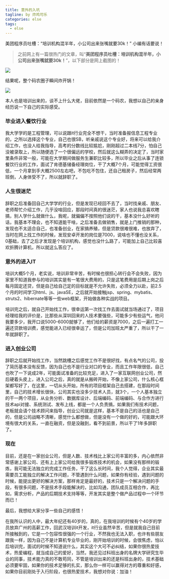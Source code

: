 ```yaml
---
title: 意外的入坑
tagline: by 炸鸡可乐
categories: else
tags: 
  - else
---
```


美团程序员吐槽：“培训机构混半年，小公司出来张嘴就要30k！” 小编有话要说！

<!--more-->

> 之前网上有一篇很热门的文章，叫“**美团程序员吐槽：培训机构混半年，小公司出来张嘴就要30k！**”，以下部分是网上截图的！

![](http://www.justdojava.com/assets/images/2019/java/image-jay/d28af353e4ce4378ae618f631bc7714f.jpg)

结果呢，整个码农圈子瞬间炸开锅！

![](http://www.justdojava.com/assets/images/2019/java/image-jay/809359fde7df4437ad1d837f3f9dfad7.jpg)

本人也是培训出来的，谈不上什么大佬，目前依然是一个码农，我想以自己的亲身经历说一下自己的实际感受。
### 毕业进入餐饮行业
我大学学的是工程管理，可以说跟it行业完全不想干，当时准备报信息工程专业的，之所以选择这个专业，自己也很SB，听亲戚说这个专业好，将来可以给我介绍工作，也没人给我指导，高考的分数线比较尴尬，刚刚超过二本线7分，怕自己没被录取上，所以随便选了一个很偏远的学校，然后就这么糊弄的决定了，当时家里条件非常一般，可能在大学期间做服务生兼职比较多，所以毕业之后从事了连锁餐饮行业的工作，面试了肯德基储备经理岗位，干了大概7个月，可能觉得工资很低，一个月拿到手大概2500左右吧，不包吃不包住，还自己租房子，然后经常两班倒，人身体受不了，所以就辞职了。
### 人生很迷茫
辞职之后准备回自己大学学的行业，但是发现已经回不去了，当时找亲戚、朋友、老师帮忙介绍工作，几乎没啥回应，那段时间真的很迷茫，家人也说我总喜欢瞎搞，别人学什么就做什么，我呢，就偏偏不按照他们说的干，基本没什么好听的话，我基本不理会，也不知道能干啥，之后准备去做销售，就是上门推销的那种，发现也不太适合自己，也准备创业，在家搞养殖，但是贷款很难很难，也放弃了，当时在网上找工作的时候，发现安卓开发的岗位是7000，说啥也不懂也没关系，0基础，去了之后才发现是个培训机构，感觉也没什么路了，可能加上自己比较喜欢折腾计算机，所以就这么答应了。
### 意外的进入IT
培训大概5个月，老实说，培训非常辛苦，有时候也很担心转行会不会失败，因为家里不知道我参与的培训其实是有一笔很大费用的，只是这笔费用是后期上岗之后每月固定还贷，但是自己给自己定的目标就是不允许失败，必须全力以赴，前2.5个月的时间学习html、js、javaSE，之后就开始接触jsp、spring、mybatis、struts2、hibernate等等一些web框架，开始做各种实战的项目。

培训完之后，就自己开始找工作，很幸运第一次找工作去面试就当场通过了，项目经理给我的评价是，比那些从深圳回来的人技术要强些，可能多少有些运气，他问我要多少，我开口说5000-6000就够了，他们给的薪资是7000，之后一遍打工一遍还贷款培训费，感觉能进入已经很幸运了，但是公司加班太严重了，所以干了一年就辞职了。
### 进入创业公司
辞职之后就开始找工作，当然跳槽之后感觉工作不是很好找，有点名气的公司，投了简历基本没有反馈，因为自己也不是行业对口的专业，而且工作年限很低，自己也吹了一下说成2年，可能面试准备的比较充足，进入了一家互联网创业公司，然后硬着头皮上，进入公司之后，真的就是从搬砖开始，不像上家公司，什么核心框架都写好了，在这里，一切从头开始，所有的项目框架自己去搭建，在那段时间里，自己的技术增长很快，公司其实也没多少技术人员，就3个，一个人基本独立的干一两个项目，从业务分析、数据库设计、后端编码、前端编码、与合作方进行技术api对接、系统测试、发布上线，都是一个人负责搞，如果我们有技术问题，老板就会请个技术顾问来指导，创业公司就是这样，基本不是自己的活也是自己的，但是公司战略不清晰，感觉什么都想做，但是没有一个做的好的，可能跟大环境有很大的关系，一直在融资，但是没融到，看不到前景，所以干了1年多辞职了。
### 现在
目前，还是在一家创业公司，但是人数、技术栈比上家公司丰富的多，内心依然非常感谢上家公司、还有上上家公司给我很多锻炼技术的机会，如果没有那样的锻炼，我可能无法独立的完成工作任务，干了这么长时间，我个人觉得，企业其实最需要员工能独立的解决工作问题，不管遇到什么问题，如果你有经验，遇到问题的时候，能提出更好的解决方案，那样肯定是最好的，技术只是一个解决问题的手段，有很多问题，不是技术手段能解决的，比如沟通，团队成员互相合作，再比如，需求分析，产品的后期技术支持等等，开发其实是整个做产品过程中一个环节而已！

最后，我想给大家分享一些自己的感悟！

在我所认识的人中，最大年纪还有40岁的，真的，在我培训的时候有个40岁的学员放弃广州的高薪工作，回武汉培训it开发，it行业虽然辛苦，但是就我自己目前所接触到的，它是一个包容性很强的一个行业，不然我也无法入职，也许有些朋友跟我一样，因为自己不是计算机专业毕业的，刚开始培训的时候，会很焦虑，怕以后培训完，面试的时候不知道说什么，其实这个大可不必纠结，如果你很热爱技术，热爱编程，就当成自己的爱好，当然，我还见过科班出身的名牌大学研究生毕业的同事，技术能力真的不敢苟同，不管是培训出来的还是科班出身的，技术基础必须要牢固，如果你的技术足够的扎实，那么你一样可以赢得对方的尊重和好感，如果你目前刚处于入行阶段，也很热爱技术，我想对你说：加油！
